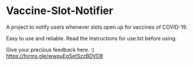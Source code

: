 # Vaccine-Slot-Notifier
A project to notify users whenever slots open up for vaccines of COVID-19.

Easy to use and reliable. Read the Instructions for use.txt before using. 

Give your precious feedback here. :)
https://forms.gle/wwpuEgSetSzzBDVD8
